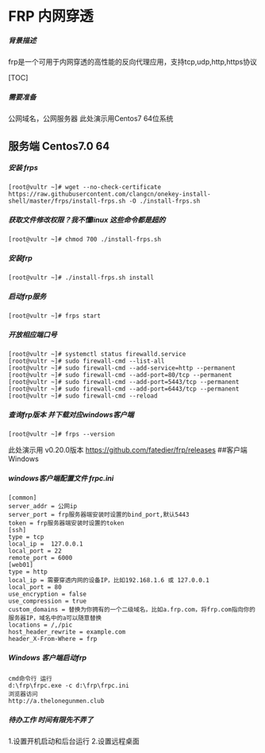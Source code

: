 # FRP 内网穿透
##### 背景描述
frp是一个可用于内网穿透的高性能的反向代理应用，支持tcp,udp,http,https协议

[TOC]
 
##### 需要准备
公网域名，公网服务器  此处演示用Centos7 64位系统
## 服务端 Centos7.0 64
##### 安装 frps
```
[root@vultr ~]# wget --no-check-certificate https://raw.githubusercontent.com/clangcn/onekey-install-shell/master/frps/install-frps.sh -O ./install-frps.sh
```
##### 获取文件修改权限？我不懂linux 这些命令都是超的
```
[root@vultr ~]# chmod 700 ./install-frps.sh
```
##### 安装frp
```
[root@vultr ~]# ./install-frps.sh install
```
##### 启动frp服务
```
[root@vultr ~]# frps start
```
##### 开放相应端口号
```
[root@vultr ~]# systemctl status firewalld.service
[root@vultr ~]# sudo firewall-cmd --list-all
[root@vultr ~]# sudo firewall-cmd --add-service=http --permanent
[root@vultr ~]# sudo firewall-cmd --add-port=80/tcp --permanent
[root@vultr ~]# sudo firewall-cmd --add-port=5443/tcp --permanent
[root@vultr ~]# sudo firewall-cmd --add-port=6443/tcp --permanent
[root@vultr ~]# sudo firewall-cmd --reload
```
##### 查询frp版本 并下载对应windows客户端
```
[root@vultr ~]# frps --version
```
此处演示用 v0.20.0版本
https://github.com/fatedier/frp/releases
##客户端 Windows
##### windows客户端配置文件 frpc.ini
```
[common]
server_addr = 公网ip
server_port = frp服务器端安装时设置的bind_port,默认5443
token = frp服务器端安装时设置的token
[ssh]
type = tcp
local_ip =  127.0.0.1
local_port = 22
remote_port = 6000
[web01]
type = http
local_ip = 需要穿透内网的设备IP，比如192.168.1.6 或 127.0.0.1
local_port = 80
use_encryption = false
use_compression = true
custom_domains = 替换为你拥有的一个二级域名，比如a.frp.com，将frp.com指向你的服务器IP，域名中的a可以随意替换
locations = /,/pic
host_header_rewrite = example.com
header_X-From-Where = frp
```
##### Windows 客户端启动frp
```
cmd命令行 运行
d:\frp\frpc.exe -c d:\frp\frpc.ini
浏览器访问
http://a.thelonegunmen.club
```
#####  待办工作 时间有限先不弄了
1.设置开机启动和后台运行
2.设置远程桌面
